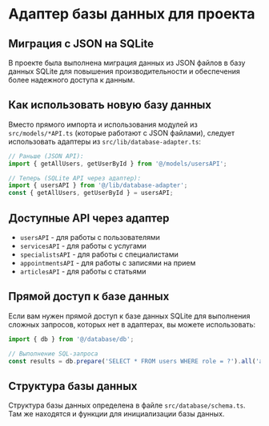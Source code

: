 # Адаптер базы данных для проекта

## Миграция с JSON на SQLite

В проекте была выполнена миграция данных из JSON файлов в базу данных SQLite для повышения производительности и обеспечения более надежного доступа к данным.

## Как использовать новую базу данных

Вместо прямого импорта и использования модулей из `src/models/*API.ts` (которые работают с JSON файлами), следует использовать адаптеры из `src/lib/database-adapter.ts`:

```typescript
// Раньше (JSON API):
import { getAllUsers, getUserById } from '@/models/usersAPI';

// Теперь (SQLite API через адаптер):
import { usersAPI } from '@/lib/database-adapter';
const { getAllUsers, getUserById } = usersAPI;
```

## Доступные API через адаптер

- `usersAPI` - для работы с пользователями
- `servicesAPI` - для работы с услугами
- `specialistsAPI` - для работы с специалистами
- `appointmentsAPI` - для работы с записями на прием
- `articlesAPI` - для работы с статьями

## Прямой доступ к базе данных

Если вам нужен прямой доступ к базе данных SQLite для выполнения сложных запросов, которых нет в адаптерах, вы можете использовать:

```typescript
import { db } from '@/database/db';

// Выполнение SQL-запроса
const results = db.prepare('SELECT * FROM users WHERE role = ?').all('admin');
```

## Структура базы данных

Структура базы данных определена в файле `src/database/schema.ts`. Там же находятся и функции для инициализации базы данных. 